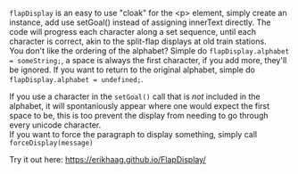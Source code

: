 ```flapDisplay``` is an easy to use "cloak" for the \<p\> element, simply create an instance, add use setGoal() instead of assigning innerText directly.
The code will progress each character along a set sequence, until each character is correct, akin to the split-flap displays at old train stations.<br>
You don't like the ordering of the alphabet? Simple do ```flapDisplay.alphabet = someString;```, a space is always the first character, if you add more, they'll be ignored.
If you want to return to the original alphabet, simple do ```flapDisplay.alphabet = undefined;```.

If you use a character in the ```setGoal()``` call that is *not* included in the alphabet, it will spontaniously appear where one would expect the first space to be, this is too prevent the display from needing to go through every unicode character.<br>
If you want to force the paragraph to display something, simply call ```forceDisplay(message)```

Try it out here: https://erikhaag.github.io/FlapDisplay/
